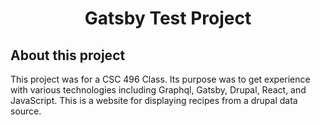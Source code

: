 <h1 align="center">
  Gatsby Test Project
</h1>

## About this project

This project was for a CSC 496 Class. Its purpose was to get experience with various technologies including Graphql, Gatsby, Drupal, React, and JavaScript. This is a website for displaying recipes from a drupal data source.
